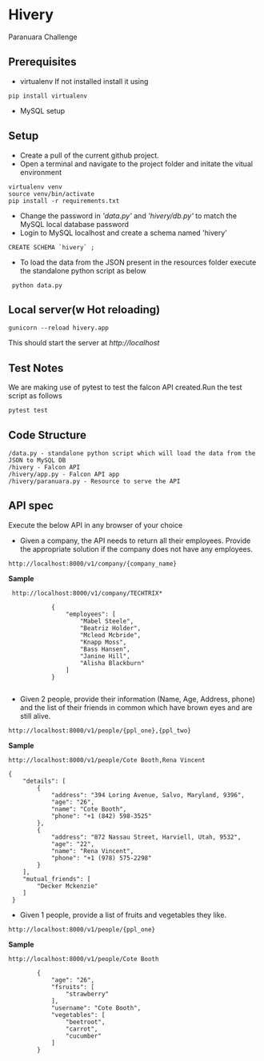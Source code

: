 # Hivery
Paranuara Challenge

## Prerequisites
- virtualenv
If not installed install it using
```
pip install virtualenv 
```

- MySQL setup


## Setup
- Create a pull of the current github project.
- Open a terminal and navigate to the project folder and initate the vitual environment
```
virtualenv venv
source venv/bin/activate
pip install -r requirements.txt

```
- Change the password in *'data.py'* and *'hivery/db.py'* to match the MySQL local database password
- Login to MySQL localhost and create a schema named 'hivery'

```
CREATE SCHEMA `hivery` ;
```

- To load the data from the JSON present in the resources folder execute the standalone python script as below

```
 python data.py 
 ```

## Local server(w Hot reloading)

```
gunicorn --reload hivery.app

```
This should start the server at *http://localhost*

## Test Notes
We are making use of pytest to test the falcon API created.Run the test script as follows

```
pytest test 
```



## Code Structure
```
/data.py - standalone python script which will load the data from the JSON to MySQL DB
/hivery - Falcon API
/hivery/app.py - Falcon API app
/hivery/paranuara.py - Resource to serve the API

```

## API spec

Execute the below API in any browser of your choice

- Given a company, the API needs to return all their employees. Provide the appropriate solution if the company does not have any employees.

``` 
http://localhost:8000/v1/company/{company_name} 
```

**Sample**
```
 http://localhost:8000/v1/company/TECHTRIX*
```

```
            {
                "employees": [
                    "Mabel Steele",
                    "Beatriz Holder",
                    "Mcleod Mcbride",
                    "Knapp Moss",
                    "Bass Hansen",
                    "Janine Hill",
                    "Alisha Blackburn"
                ]
            }
            
```

- Given 2 people, provide their information (Name, Age, Address, phone) and the list of their friends in common which have brown eyes and are still alive.

``` 
http://localhost:8000/v1/people/{ppl_one},{ppl_two} 
```

**Sample**

```
http://localhost:8000/v1/people/Cote Booth,Rena Vincent
```

```
{
    "details": [
        {
            "address": "394 Loring Avenue, Salvo, Maryland, 9396",
            "age": "26",
            "name": "Cote Booth",
            "phone": "+1 (842) 598-3525"
        },
        {
            "address": "872 Nassau Street, Harviell, Utah, 9532",
            "age": "22",
            "name": "Rena Vincent",
            "phone": "+1 (978) 575-2298"
        }
    ],
    "mutual_friends": [
        "Decker Mckenzie"
    ]
 }
   ```

- Given 1 people, provide a list of fruits and vegetables they like.

``` 
http://localhost:8000/v1/people/{ppl_one} 
```

**Sample**

```
http://localhost:8000/v1/people/Cote Booth
```


```     
        {
            "age": "26",
            "fsruits": [
                "strawberry"
            ],
            "username": "Cote Booth",
            "vegetables": [
                "beetroot",
                "carrot",
                "cucumber"
            ]
        }
   ```
